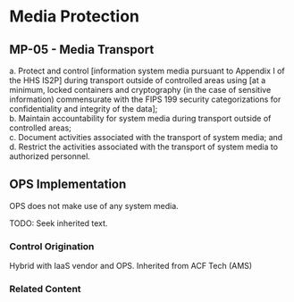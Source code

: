 # Media Protection
## MP-05 - Media Transport

a. Protect and control [information system media pursuant to Appendix I of the HHS IS2P] during transport outside of controlled areas using [at a minimum, locked containers and cryptography (in the case of sensitive information) commensurate with the FIPS 199 security categorizations for confidentiality and integrity of the data];<br />
b. Maintain accountability for system media during transport outside of controlled areas;<br />
c. Document activities associated with the transport of system media; and<br />
d. Restrict the activities associated with the transport of system media to authorized personnel.

## OPS Implementation

OPS does not make use of any system media.

TODO: Seek inherited text.

### Control Origination

Hybrid with IaaS vendor and OPS. Inherited from ACF Tech (AMS)

### Related Content
